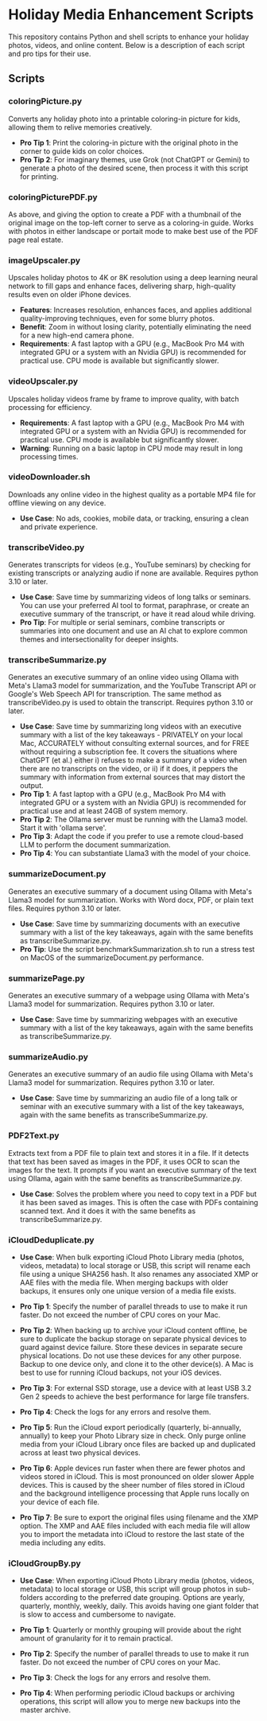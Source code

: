 # Holiday Media Enhancement Scripts

This repository contains Python and shell scripts to enhance your holiday photos, videos, and online content. Below is a description of each script and pro tips for their use.

## Scripts

### coloringPicture.py
Converts any holiday photo into a printable coloring-in picture for kids, allowing them to relive memories creatively.

- **Pro Tip 1**: Print the coloring-in picture with the original photo in the corner to guide kids on color choices.
- **Pro Tip 2**: For imaginary themes, use Grok (not ChatGPT or Gemini) to generate a photo of the desired scene, then process it with this script for printing.

### coloringPicturePDF.py
As above, and giving the option to create a PDF with a thumbnail of the original image on the top-left corner to serve as a coloring-in guide. Works with photos in either landscape or portait mode to make best use of the PDF page real estate.

### imageUpscaler.py
Upscales holiday photos to 4K or 8K resolution using a deep learning neural network to fill gaps and enhance faces, delivering sharp, high-quality results even on older iPhone devices.

- **Features**: Increases resolution, enhances faces, and applies additional quality-improving techniques, even for some blurry photos.
- **Benefit**: Zoom in without losing clarity, potentially eliminating the need for a new high-end camera phone.
- **Requirements**: A fast laptop with a GPU (e.g., MacBook Pro M4 with integrated GPU or a system with an Nvidia GPU) is recommended for practical use. CPU mode is available but significantly slower.

### videoUpscaler.py
Upscales holiday videos frame by frame to improve quality, with batch processing for efficiency.

- **Requirements**: A fast laptop with a GPU (e.g., MacBook Pro M4 with integrated GPU or a system with an Nvidia GPU) is recommended for practical use. CPU mode is available but significantly slower.
- **Warning**: Running on a basic laptop in CPU mode may result in long processing times.

### videoDownloader.sh
Downloads any online video in the highest quality as a portable MP4 file for offline viewing on any device.

- **Use Case**: No ads, cookies, mobile data, or tracking, ensuring a clean and private experience.

### transcribeVideo.py
Generates transcripts for videos (e.g., YouTube seminars) by checking for existing transcripts or analyzing audio if none are available. Requires python 3.10 or later.

- **Use Case**: Save time by summarizing videos of long talks or seminars. You can use your preferred AI tool to format, paraphrase, or create an executive summary of the transcript, or have it read aloud while driving.
- **Pro Tip**: For multiple or serial seminars, combine transcripts or summaries into one document and use an AI chat to explore common themes and intersectionality for deeper insights.

### transcribeSummarize.py
Generates an executive summary of an online video using Ollama with Meta's Llama3 model for summarization, and the YouTube Transcript API or Google's Web Speech API for transcription. The same method as transcribeVideo.py is used to obtain the transcript. Requires python 3.10 or later.

- **Use Case**: Save time by summarizing long videos with an executive summary with a list of the key takeaways - PRIVATELY on your local Mac, ACCURATELY without consulting external sources, and for FREE without requiring a subscription fee. It covers the situations where ChatGPT (et al.) either i) refuses to make a summary of a video when there are no transcripts on the video, or ii) if it does, it peppers the summary with information from external sources that may distort the output.
- **Pro Tip 1**: A fast laptop with a GPU (e.g., MacBook Pro M4 with integrated GPU or a system with an Nvidia GPU) is recommended for practical use and at least 24GB of system memory.
- **Pro Tip 2**: The Ollama server must be running with the Llama3 model. Start it with 'ollama serve'.
- **Pro Tip 3**: Adapt the code if you prefer to use a remote cloud-based LLM to perform the document summarization.
- **Pro Tip 4**: You can substantiate Llama3 with the model of your choice.

### summarizeDocument.py
Generates an executive summary of a document using Ollama with Meta's Llama3 model for summarization. Works with Word docx, PDF, or plain text files. Requires python 3.10 or later.

- **Use Case**: Save time by summarizing documents with an executive summary with a list of the key takeaways, again with the same benefits as transcribeSummarize.py.
- **Pro Tip**: Use the script benchmarkSummarization.sh to run a stress test on MacOS of the summarizeDocument.py performance.

### summarizePage.py
Generates an executive summary of a webpage using Ollama with Meta's Llama3 model for summarization. Requires python 3.10 or later.

- **Use Case**: Save time by summarizing webpages with an executive summary with a list of the key takeaways, again with the same benefits as transcribeSummarize.py.

### summarizeAudio.py
Generates an executive summary of an audio file using Ollama with Meta's Llama3 model for summarization. Requires python 3.10 or later.

- **Use Case**: Save time by summarizing an audio file of a long talk or seminar with an executive summary with a list of the key takeaways, again with the same benefits as transcribeSummarize.py.

### PDF2Text.py
Extracts text from a PDF file to plain text and stores it in a file. If it detects that text has been saved as images in the PDF, it uses OCR to scan the images for the text. It prompts if you want an executive summary of the text using Ollama, again with the same benefits as transcribeSummarize.py.

- **Use Case**: Solves the problem where you need to copy text in a PDF but it has been saved as images. This is often the case with PDFs containing scanned text. And it does it with the same benefits as transcribeSummarize.py.

### iCloudDeduplicate.py

- **Use Case**: When bulk exporting iCloud Photo Library media (photos, videos, metadata) to local storage or USB, this script will rename each file using a unique SHA256 hash. It also renames any associated XMP or AAE files with the media file. When merging backups with older backups, it ensures only one unique version of a media file exists.

- **Pro Tip 1**: Specify the number of parallel threads to use to make it run faster. Do not exceed the number of CPU cores on your Mac.
- **Pro Tip 2**: When backing up to archive your iCloud content offline, be sure to duplicate the backup storage on separate physical devices to guard against device failure. Store these devices in separate secure physical locations. Do not use these devices for any other purpose. Backup to one device only, and clone it to the other device(s). A Mac is best to use for running iCloud backups, not your iOS devices.
- **Pro Tip 3**: For external SSD storage, use a device with at least USB 3.2 Gen 2 speeds to achieve the best performance for large file transfers.
- **Pro Tip 4**: Check the logs for any errors and resolve them.
- **Pro Tip 5**: Run the iCloud export periodically (quarterly, bi-annually, annually) to keep your Photo Library size in check. Only purge online media from your iCloud Library once files are backed up and duplicated across at least two physical devices.
- **Pro Tip 6**: Apple devices run faster when there are fewer photos and videos stored in iCloud. This is most pronounced on older slower Apple devices. This is caused by the sheer number of files stored in iCloud and the background intelligence processing that Apple runs locally on your device of each file.
- **Pro Tip 7**: Be sure to export the original files using filename and the XMP option. The XMP and AAE files included with each media file will allow you to import the metadata into iCloud to restore the last state of the media including any edits.

### iCloudGroupBy.py

- **Use Case**: When exporting iCloud Photo Library media (photos, videos, metadata) to local storage or USB, this script will group photos in sub-folders according to the preferred date grouping. Options are yearly, quarterly, monthly, weekly, daily. This avoids having one giant folder that is slow to access and cumbersome to navigate.

- **Pro Tip 1**: Quarterly or monthly grouping will provide about the right amount of granularity for it to remain practical.
- **Pro Tip 2**: Specify the number of parallel threads to use to make it run faster. Do not exceed the number of CPU cores on your Mac.
- **Pro Tip 3**: Check the logs for any errors and resolve them.
- **Pro Tip 4**: When performing periodic iCloud backups or archiving operations, this script will allow you to merge new backups into the master archive.

